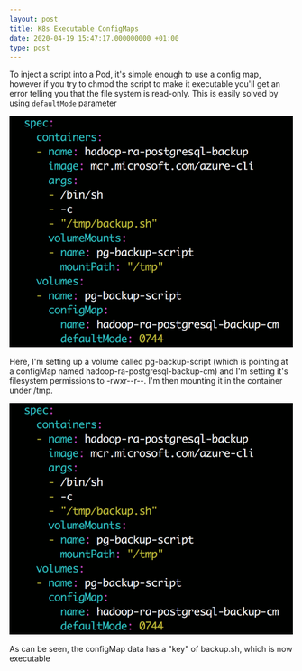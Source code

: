 ```yaml
---
layout: post
title: K8s Executable ConfigMaps
date: 2020-04-19 15:47:17.000000000 +01:00
type: post
---
```


To inject a script into a Pod, it's simple enough to use a config map, however if you try to chmod the script to make it executable you'll get an error telling you that the file system is read-only.  This is easily solved by using ```defaultMode``` parameter

<img src="/assets/images/k8s-executable-configmaps1.png" width="600">

Here, I'm setting up a volume called pg-backup-script (which is pointing at a configMap named hadoop-ra-postgresql-backup-cm) and I'm setting it's filesystem permissions to -rwxr--r--. I'm then mounting it in the container under /tmp.

<img src="/assets/images/k8s-executable-configmaps2.png" width="600">


As can be seen, the configMap data has a "key" of backup.sh, which is now executable
